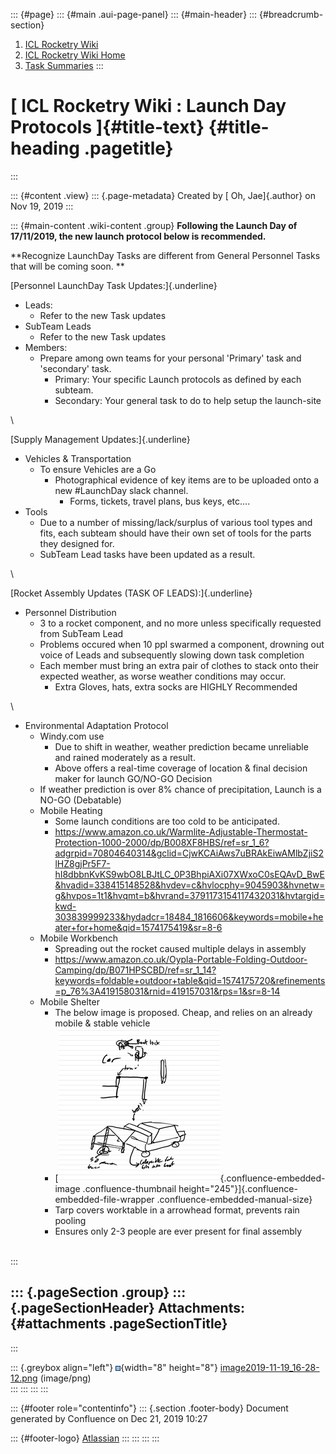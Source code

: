 ::: {#page}
::: {#main .aui-page-panel}
::: {#main-header}
::: {#breadcrumb-section}
1.  [ICL Rocketry Wiki](index.html)
2.  [ICL Rocketry Wiki Home](ICL-Rocketry-Wiki-Home_142270843.html)
3.  [Task Summaries](Task-Summaries_142271786.html)
:::

[ ICL Rocketry Wiki : Launch Day Protocols ]{#title-text} {#title-heading .pagetitle}
=========================================================
:::

::: {#content .view}
::: {.page-metadata}
Created by [ Oh, Jae]{.author} on Nov 19, 2019
:::

::: {#main-content .wiki-content .group}
**Following the Launch Day of 17/11/2019, the new launch protocol below
is recommended.**

**Recognize LaunchDay Tasks are different from General Personnel Tasks
that will be coming soon. **

[Personnel LaunchDay Task Updates:]{.underline}

-   Leads:
    -   Refer to the new Task updates
-   SubTeam Leads
    -   Refer to the new Task updates
-   Members:
    -   Prepare among own teams for your personal \'Primary\' task and
        \'secondary\' task.
        -   Primary: Your specific Launch protocols as defined by each
            subteam.
        -   Secondary: Your general task to do to help setup the
            launch-site

\

[Supply Management Updates:]{.underline}

-   Vehicles & Transportation
    -   To ensure Vehicles are a Go
        -   Photographical evidence of key items are to be uploaded onto
            a new \#LaunchDay slack channel. 
            -   Forms, tickets, travel plans, bus keys, etc\....
-   Tools
    -   Due to a number of missing/lack/surplus of various tool types
        and fits, each subteam should have their own set of tools for
        the parts they designed for.
    -   SubTeam Lead tasks have been updated as a result. 

\

[Rocket Assembly Updates (TASK OF LEADS):]{.underline}

-   Personnel Distribution
    -   3 to a rocket component, and no more unless specifically
        requested from SubTeam Lead
    -   Problems occured when 10 ppl swarmed a component, drowning out
        voice of Leads and subsequently slowing down task completion
    -   Each member must bring an extra pair of clothes to stack onto
        their expected weather, as worse weather conditions may occur. 
        -   Extra Gloves, hats, extra socks are HIGHLY Recommended

\

-   Environmental Adaptation Protocol
    -   Windy.com use
        -   Due to shift in weather, weather prediction became
            unreliable and rained moderately as a result. 
        -   Above offers a real-time coverage of location & final
            decision maker for launch GO/NO-GO Decision
    -   If weather prediction is over 8% chance of precipitation, Launch
        is a NO-GO (Debatable)
    -   Mobile Heating
        -   Some launch conditions are too cold to be anticipated. 
        -   <https://www.amazon.co.uk/Warmlite-Adjustable-Thermostat-Protection-1000-2000/dp/B008XF8HBS/ref=sr_1_6?adgrpid=70804640314&gclid=CjwKCAiAws7uBRAkEiwAMlbZjiS2lHZ8gjPr5F7-hI8dbbnKvKS9wbO8LBJtLC_0P3BhpiAXi07XWxoC0sEQAvD_BwE&hvadid=338415148528&hvdev=c&hvlocphy=9045903&hvnetw=g&hvpos=1t1&hvqmt=b&hvrand=3791173154117432031&hvtargid=kwd-303839999233&hydadcr=18484_1816606&keywords=mobile+heater+for+home&qid=1574175419&sr=8-6>
    -   Mobile Workbench
        -   Spreading out the rocket caused multiple delays in assembly
        -   <https://www.amazon.co.uk/Oypla-Portable-Folding-Outdoor-Camping/dp/B071HPSCBD/ref=sr_1_14?keywords=foldable+outdoor+table&qid=1574175720&refinements=p_76%3A419158031&rnid=419157031&rps=1&sr=8-14>
    -   Mobile Shelter
        -   The below image is proposed. Cheap, and relies on an already
            mobile & stable vehicle
        -   [![](attachments/142271788/142271793.png){.confluence-embedded-image
            .confluence-thumbnail
            height="245"}]{.confluence-embedded-file-wrapper
            .confluence-embedded-manual-size}
        -   Tarp covers worktable in a arrowhead format, prevents rain
            pooling
        -   Ensures only 2-3 people are ever present for final assembly

\
:::

::: {.pageSection .group}
::: {.pageSectionHeader}
Attachments: {#attachments .pageSectionTitle}
------------
:::

::: {.greybox align="left"}
![](images/icons/bullet_blue.gif){width="8" height="8"}
[image2019-11-19\_16-28-12.png](attachments/142271788/142271793.png)
(image/png)\
:::
:::
:::
:::

::: {#footer role="contentinfo"}
::: {.section .footer-body}
Document generated by Confluence on Dec 21, 2019 10:27

::: {#footer-logo}
[Atlassian](http://www.atlassian.com/)
:::
:::
:::
:::
